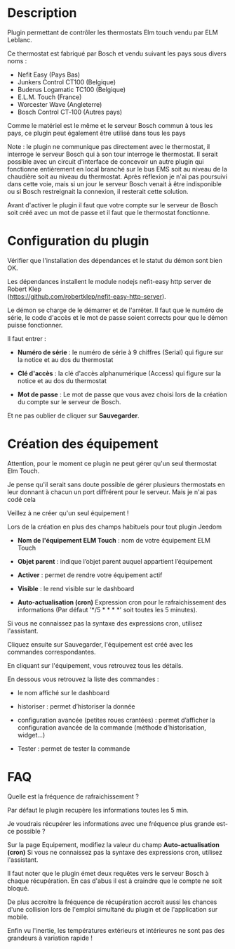Description 
===

Plugin permettant de contrôler les thermostats Elm touch vendu par ELM Leblanc.

Ce thermostat est fabriqué par Bosch et vendu suivant les pays sous divers noms :

-   Nefit Easy (Pays Bas)
-   Junkers Control CT100 (Belgique)
-   Buderus Logamatic TC100 (Belgique)
-   E.L.M. Touch (France)
-   Worcester Wave (Angleterre)
-   Bosch Control CT‑100 (Autres pays)

Comme le matériel est le même et le serveur Bosch commun à tous les pays,
ce plugin peut également être utilisé dans tous les pays

Note : le plugin ne communique pas directement avec le thermostat,
il interroge le serveur Bosch qui à son tour interroge le thermostat.
Il serait possible avec un circuit d'interface de concevoir un autre plugin
qui fonctionne entièrement en local branché sur le bus EMS soit au niveau
de la chaudière soit au niveau du thermostat. Après réflexion je n'ai pas poursuivi
dans cette voie, mais si un jour le serveur Bosch venait à être indisponible
ou si Bosch restreignait la connexion, il resterait cette solution.

Avant d'activer le plugin il faut que votre compte sur le serveur de Bosch soit créé avec un mot de passe
et il faut que le thermostat fonctionne.

Configuration du plugin 
===

Vérifier que l'installation des dépendances et le statut du démon sont bien OK.

Les dépendances installent le module nodejs nefit-easy http server de Robert Klep  
(https://github.com/robertklep/nefit-easy-http-server).

Le démon se charge de le démarrer et de l'arrêter. Il faut que le numéro de série, le
code d'accès et le mot de passe soient corrects pour que le démon puisse fonctionner.

Il faut entrer :

-   **Numéro de série** : le numéro de série à 9 chiffres (Serial) qui figure sur la notice et au dos du thermostat

-   **Clé d'accès** : la clé d'accès alphanumérique (Access) qui figure sur la notice et au dos du thermostat

-   **Mot de passe** : Le mot de passe que vous avez choisi lors de la création du compte sur le serveur de Bosch.

Et ne pas oublier de cliquer sur **Sauvegarder**.

Création des équipement
===

Attention, pour le moment ce plugin ne peut gérer qu'un seul thermostat Elm Touch. 

Je pense qu'il serait sans doute
possible de gérer plusieurs thermostats en leur donnant à chacun un port diffrérent pour le serveur. Mais je n'ai pas codé cela

Veillez à ne créer qu'un seul équipement !

Lors de la création en plus des champs habituels pour tout plugin Jeedom

-   **Nom de l'équipement ELM Touch** : nom de votre équipement ELM Touch

-   **Objet parent** : indique l’objet parent auquel appartient
    l’équipement

-   **Activer** : permet de rendre votre équipement actif

-   **Visible** : le rend visible sur le dashboard

-   **Auto-actualisation (cron)** Expression cron pour le rafraichissement des informations (Par défaut '*/5 * * * *'
    soit toutes les 5 minutes).

Si vous ne connaissez pas la syntaxe des expressions cron, utilisez l'assistant.

Cliquez ensuite sur Sauvegarder, l'équipement est créé avec les commandes correspondantes.

En cliquant sur l'équipement, vous retrouvez tous les détails.

En dessous vous retrouvez la liste des commandes :

-   le nom affiché sur le dashboard

-   historiser : permet d’historiser la donnée

-   configuration avancée (petites roues crantées) : permet d’afficher
    la configuration avancée de la commande (méthode
    d’historisation, widget…​)

-   Tester : permet de tester la commande

FAQ 
===

Quelle est la fréquence de rafraichissement ?

Par défaut le plugin recupère les informations toutes les 5 min.

Je voudrais récupérer les informations avec une fréquence plus grande est-ce possible ?

Sur la page Equipement, modifiez la valeur du champ **Auto-actualisation (cron)**
Si vous ne connaissez pas la syntaxe des expressions cron, utilisez l'assistant.

Il faut noter que le plugin émet deux requêtes vers le serveur Bosch à chaque
récupération. En cas d'abus il est à craindre que le compte ne soit bloqué.

De plus accroitre la fréquence de récupération accroit aussi les chances d'une collision
lors de l'emploi simultané du plugin et de l'application sur mobile.

Enfin vu l'inertie, les températures extérieurs et intérieures ne sont pas des grandeurs à variation rapide !

